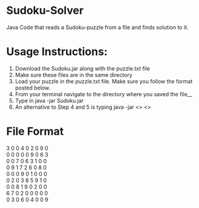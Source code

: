 # Sudoku-Solver
Java Code that reads a Sudoku-puzzle from a file and finds solution to it.

# Usage Instructions:
<ol>
  <li>Download the Sudoku.jar along with the puzzle.txt file</li>
  <li>Make sure these files are in the same directory</li>
  <li>Load your puzzle in the puzzle.txt file. Make sure you follow the format posted below.</li>
  <li>From your terminal navigate to the directory where you saved the file__</li>
  <li>Type in java -jar Sudoku.jar</li>
  <li>An alternative to Step 4 and 5 is typing java -jar <<space>> <<Drag and Drop the .jar file>>
</ol>

# File Format
3 0 0 4 0 2 0 9 0</br>
0 0 0 0 0 9 0 6 3</br>
0 0 7 0 6 3 1 0 0</br>
0 9 1 7 2 6 0 8 0</br>
0 0 0 9 0 1 0 0 0</br>
0 2 0 3 8 5 9 1 0</br>
0 0 8 1 9 0 2 0 0</br>
6 7 0 2 0 0 0 0 0</br>
0 3 0 6 0 4 0 0 9</br>
